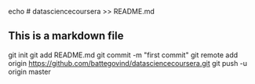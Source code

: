 echo # datasciencecoursera >> README.md
## This is a markdown file
git init
git add README.md
git commit -m "first commit"
git remote add origin https://github.com/battegovind/datasciencecoursera.git
git push -u origin master
